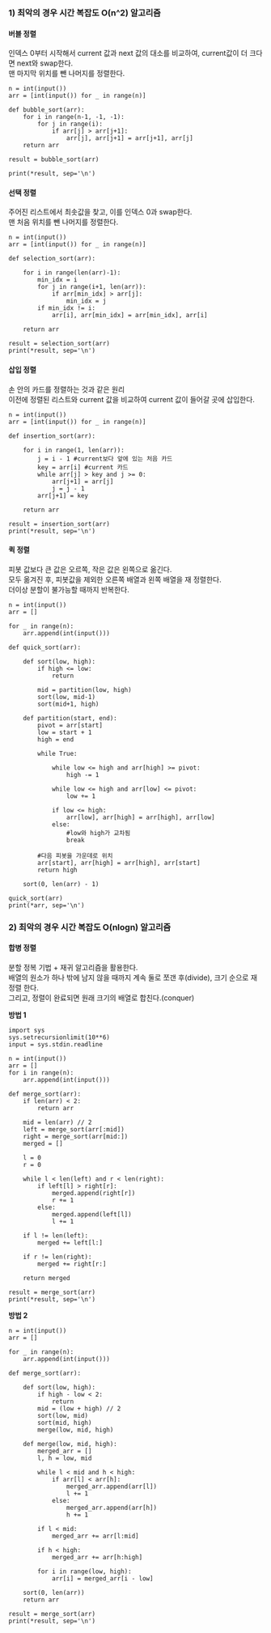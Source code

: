 ### 1) 최악의 경우 시간 복잡도 O(n^2) 알고리즘

#### 버블 정렬

인덱스 0부터 시작해서 current 값과 next 값의 대소를 비교하여, current값이 더 크다면 next와 swap한다.  
맨 마지막 위치를 뺀 나머지를 정렬한다.

```
n = int(input())
arr = [int(input()) for _ in range(n)]

def bubble_sort(arr):
    for i in range(n-1, -1, -1):
        for j in range(i):
            if arr[j] > arr[j+1]:
                arr[j], arr[j+1] = arr[j+1], arr[j]
    return arr
    
result = bubble_sort(arr)

print(*result, sep='\n')

```

#### 선택 정렬

주어진 리스트에서 최솟값을 찾고, 이를 인덱스 0과 swap한다.  
맨 처음 위치를 뺀 나머지를 정렬한다.

```
n = int(input())
arr = [int(input()) for _ in range(n)]

def selection_sort(arr):
    
    for i in range(len(arr)-1):
        min_idx = i
        for j in range(i+1, len(arr)):
            if arr[min_idx] > arr[j]:
                min_idx = j
        if min_idx != i:
            arr[i], arr[min_idx] = arr[min_idx], arr[i]
    
    return arr
    
result = selection_sort(arr)
print(*result, sep='\n')
```

#### 삽입 정렬

손 안의 카드를 정렬하는 것과 같은 원리  
이전에 정렬된 리스트와 current 값을 비교하여 current 값이 들어갈 곳에 삽입한다.  

```
n = int(input())
arr = [int(input()) for _ in range(n)]

def insertion_sort(arr):
    
    for i in range(1, len(arr)):
        j = i - 1 #current보다 앞에 있는 처음 카드
        key = arr[i] #current 카드
        while arr[j] > key and j >= 0:
            arr[j+1] = arr[j]
            j = j - 1
        arr[j+1] = key
    
    return arr
    
result = insertion_sort(arr)
print(*result, sep='\n')    
```

#### 퀵 정렬
피봇 값보다 큰 값은 오르쪽, 작은 값은 왼쪽으로 옮긴다.  
모두 옮겨진 후, 피봇값을 제외한 오른쪽 배열과 왼쪽 배열을 재 정렬한다.  
더이상 분할이 불가능할 때까지 반복한다.

```
n = int(input())
arr = []

for _ in range(n):
    arr.append(int(input()))

def quick_sort(arr):
    
    def sort(low, high):
        if high <= low:
            return
    
        mid = partition(low, high)
        sort(low, mid-1)
        sort(mid+1, high)
    
    def partition(start, end):
        pivot = arr[start]
        low = start + 1
        high = end
        
        while True:
            
            while low <= high and arr[high] >= pivot:
                high -= 1
            
            while low <= high and arr[low] <= pivot:
                low += 1
            
            if low <= high:
                arr[low], arr[high] = arr[high], arr[low]
            else:
                #low와 high가 교차됨
                break

        #다음 피봇을 가운데로 위치
        arr[start], arr[high] = arr[high], arr[start]
        return high

    sort(0, len(arr) - 1)
    
quick_sort(arr)
print(*arr, sep='\n')
```

### 2) 최악의 경우 시간 복잡도 O(nlogn) 알고리즘

#### 합병 정렬
분할 정복 기법 + 재귀 알고리즘을 활용한다.   
배열의 원소가 하나 밖에 남지 않을 때까지 계속 둘로 쪼갠 후(divide), 크기 순으로 재정렬 한다.  
그리고, 정렬이 완료되면 원래 크기의 배열로 합친다.(conquer)  

<b>방법 1</b>

```
import sys
sys.setrecursionlimit(10**6)
input = sys.stdin.readline

n = int(input())
arr = []
for i in range(n):
    arr.append(int(input()))
    
def merge_sort(arr):
    if len(arr) < 2:
        return arr
        
    mid = len(arr) // 2
    left = merge_sort(arr[:mid])
    right = merge_sort(arr[mid:])
    merged = []

    l = 0
    r = 0
    
    while l < len(left) and r < len(right):
        if left[l] > right[r]:
            merged.append(right[r])
            r += 1
        else:
            merged.append(left[l])
            l += 1
    
    if l != len(left):
        merged += left[l:]
    
    if r != len(right):
        merged += right[r:]

    return merged

result = merge_sort(arr)
print(*result, sep='\n')

```

<b>방법 2</b>
```
n = int(input())
arr = []

for _ in range(n):
    arr.append(int(input()))
    
def merge_sort(arr):
    
    def sort(low, high):
        if high - low < 2:
            return
        mid = (low + high) // 2
        sort(low, mid)
        sort(mid, high)
        merge(low, mid, high)

    def merge(low, mid, high):
        merged_arr = []
        l, h = low, mid

        while l < mid and h < high:
            if arr[l] < arr[h]:
                merged_arr.append(arr[l])
                l += 1
            else:
                merged_arr.append(arr[h])
                h += 1

        if l < mid:
            merged_arr += arr[l:mid]
            
        if h < high:
            merged_arr += arr[h:high]

        for i in range(low, high):
            arr[i] = merged_arr[i - low]

    sort(0, len(arr))
    return arr
    
result = merge_sort(arr)
print(*result, sep='\n')
```

